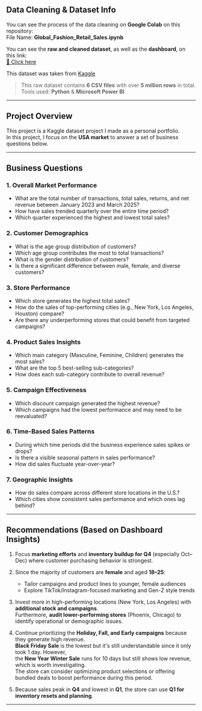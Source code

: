## Data Cleaning & Dataset Info

You can see the process of the data cleaning on **Google Colab** on this repository:  
File Name: **Global_Fashion_Retail_Sales.ipynb**

You can see the **raw and cleaned dataset**, as well as the **dashboard**, on this link:  
[📁 Click here](https://drive.google.com/drive/folders/1uNBnY0RjbpzSwEk4Q_a_l5q_69Colxlz?usp=sharing)

This dataset was taken from [Kaggle](https://www.kaggle.com/datasets/ricgomes/global-fashion-retail-stores-dataset?select=discounts.csv)

> This raw dataset contains **6 CSV files** with over **5 million rows** in total.  
> Tools used: **Python** & **Microsoft Power BI**
---

## Project Overview

This project is a Kaggle dataset project I made as a personal portfolio.  
In this project, I focus on the **USA market** to answer a set of business questions below.

---

## Business Questions

### 1. Overall Market Performance
- What are the total number of transactions, total sales, returns, and net revenue between January 2023 and March 2025?  
- How have sales trended quarterly over the entire time period?  
- Which quarter experienced the highest and lowest total sales?

### 2. Customer Demographics
- What is the age group distribution of customers?  
- Which age group contributes the most to total transactions?  
- What is the gender distribution of customers?  
- Is there a significant difference between male, female, and diverse customers?

### 3. Store Performance
- Which store generates the highest total sales?  
- How do the sales of top-performing cities (e.g., New York, Los Angeles, Houston) compare?  
- Are there any underperforming stores that could benefit from targeted campaigns?

### 4. Product Sales Insights
- Which main category (Masculine, Feminine, Children) generates the most sales?  
- What are the top 5 best-selling sub-categories?  
- How does each sub-category contribute to overall revenue?

### 5. Campaign Effectiveness
- Which discount campaign generated the highest revenue?  
- Which campaigns had the lowest performance and may need to be reevaluated?

### 6. Time-Based Sales Patterns
- During which time periods did the business experience sales spikes or drops?  
- Is there a visible seasonal pattern in sales performance?  
- How did sales fluctuate year-over-year?

### 7. Geographic Insights
- How do sales compare across different store locations in the U.S.?  
- Which cities show consistent sales performance and which ones lag behind?

---

## Recommendations (Based on Dashboard Insights)

1. Focus **marketing efforts** and **inventory buildup for Q4** (especially Oct–Dec) where customer purchasing behavior is strongest.

2. Since the majority of customers are **female** and aged **18–25**:  
   - Tailor campaigns and product lines to younger, female audiences  
   - Explore TikTok/Instagram-focused marketing and Gen-Z style trends

3. Invest more in high-performing locations (New York, Los Angeles) with **additional stock and campaigns**.  
   Furthermore, **audit lower-performing stores** (Phoenix, Chicago) to identify operational or demographic issues.

4. Continue prioritizing the **Holiday, Fall, and Early campaigns** because they generate high revenue.  
   **Black Friday Sale** is the lowest but it's still understandable since it only took 1 day. However,  
   the **New Year Winter Sale** runs for 10 days but still shows low revenue, which is worth investigating.  
   The store can consider optimizing product selections or offering bundled deals to boost performance during this period.

5. Because sales peak in **Q4** and lowest in **Q1**, the store can use **Q1 for inventory resets and planning**.

---
